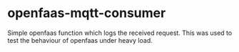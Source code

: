 # openfaas-mqtt-consumer

Simple openfaas function which logs the received request. This was used to test the behaviour of openfaas under heavy load.

